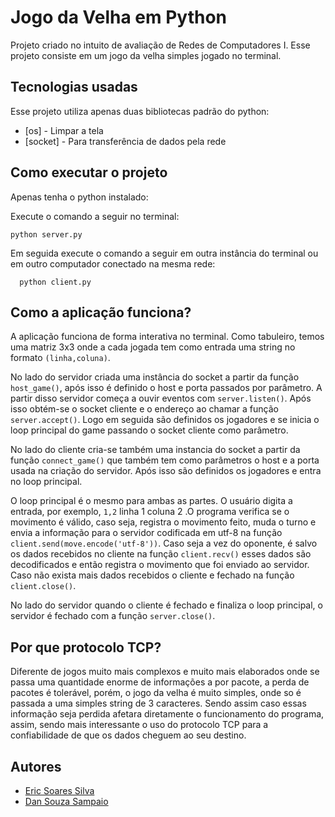 # Jogo da Velha em Python

Projeto criado no intuito de avaliação de Redes de Computadores I. Esse projeto consiste em um jogo da velha simples jogado no terminal.

## Tecnologias usadas

Esse projeto utiliza apenas duas bibliotecas padrão do python:

- [os] - Limpar a tela
- [socket] - Para transferência de dados pela rede

## Como executar o projeto

Apenas tenha o python instalado:

Execute o comando a seguir no terminal:

```
python server.py
```

Em seguida execute o comando a seguir em outra instância do terminal ou em outro computador conectado na mesma rede:

```
  python client.py
```

## Como a aplicação funciona?

A aplicação funciona de forma interativa no terminal. Como tabuleiro, temos uma matriz 3x3 onde a cada jogada tem como entrada uma string no formato `(linha,coluna)`.

No lado do servidor criada uma instância do socket a partir da função `host_game()`, após isso é definido o host e porta passados por parâmetro. A partir disso servidor começa a ouvir eventos com `server.listen()`. Após isso obtém-se o socket cliente e o endereço ao chamar a função `server.accept()`. Logo em seguida são definidos os jogadores e se inicia o loop principal do game passando o socket cliente como parâmetro.

No lado do cliente cria-se também uma instancia do socket a partir da função `connect_game()` que também tem como parâmetros o host e a porta usada na criação do servidor. Após isso são definidos os jogadores e entra no loop principal.

O loop principal é o mesmo para ambas as partes. O usuário digita a entrada, por exemplo, `1,2` linha 1 coluna 2 .O programa verifica se o movimento é válido, caso seja, registra o movimento feito, muda o turno e envia a informação para o servidor codificada em utf-8
na função `client.send(move.encode('utf-8'))`. Caso seja a vez do oponente, é salvo os dados recebidos no cliente na função `client.recv()` esses dados são decodificados e então registra o movimento que foi enviado ao servidor. Caso não exista mais dados recebidos o cliente e fechado na função `client.close()`.

No lado do servidor quando o cliente é fechado e finaliza o loop principal, o servidor é fechado com a função `server.close()`.

## Por que protocolo TCP?

Diferente de jogos muito mais complexos e muito mais elaborados onde se passa uma quantidade enorme de informações a por pacote, a perda de pacotes é tolerável, porém, o jogo da velha é muito simples, onde so é passada a uma simples string de 3 caracteres. Sendo assim caso essas informação seja perdida afetara diretamente o funcionamento do programa, assim, sendo mais interessante o uso do protocolo TCP para a confiabilidade de que os dados cheguem ao seu destino.

## Autores

- [Eric Soares Silva](https://github.com/Ericsx2)
- [Dan Souza Sampaio](https://github.com/danssampaio)
